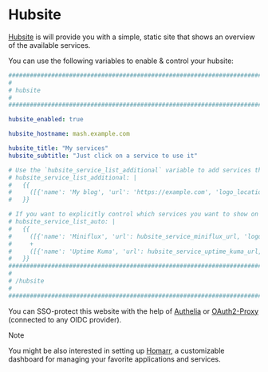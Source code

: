 <!--
SPDX-FileCopyrightText: 2023 Julian-Samuel Gebühr
SPDX-FileCopyrightText: 2023 - 2025 MASH project contributors
SPDX-FileCopyrightText: 2024 Slavi Pantaleev

SPDX-License-Identifier: AGPL-3.0-or-later
-->

# Hubsite

[Hubsite](https://github.com/moan0s/hubsite) is will provide you with a simple, static site that shows an overview of the available services.

You can use the following variables to enable & control your hubsite:

```yaml
########################################################################
#                                                                      #
# hubsite                                                              #
#                                                                      #
########################################################################

hubsite_enabled: true

hubsite_hostname: mash.example.com

hubsite_title: "My services"
hubsite_subtitle: "Just click on a service to use it"

# Use the `hubsite_service_list_additional` variable to add services that are not provided by this playbook
# hubsite_service_list_additional: |
#   {{
#     ([{'name': 'My blog', 'url': 'https://example.com', 'logo_location': '', 'description': 'A link to a blog not hosted by this playbook', 'priority': 1000 }])
#   }}

# If you want to explicitly control which services you want to show on this page you can overwrite
# hubsite_service_list_auto: |
#   {{
#     ([{'name': 'Miniflux', 'url': hubsite_service_miniflux_url, 'logo_location': '{{ role_path }}/assets/miniflux.png', 'description': 'An opinionated feed reader', 'priority': hubsite_service_miniflux_priority}] if hubsite_service_miniflux_enabled else [])
#     +
#     ([{'name': 'Uptime Kuma', 'url': hubsite_service_uptime_kuma_url, 'logo_location': '{{ role_path }}/assets/uptime-kuma.png', 'description': 'Check the status of the services', 'priority': hubsite_service_uptime_kuma_priority}] if hubsite_service_uptime_kuma_enabled else [])
#   }}
########################################################################
#                                                                      #
# /hubsite                                                             #
#                                                                      #
########################################################################
```

You can SSO-protect this website with the help of [Authelia](authelia.md) or [OAuth2-Proxy](oauth2-proxy.md) (connected to any OIDC provider).

>[!NOTE]
> You might be also interested in setting up [Homarr](homarr.md), a customizable dashboard for managing your favorite applications and services.
